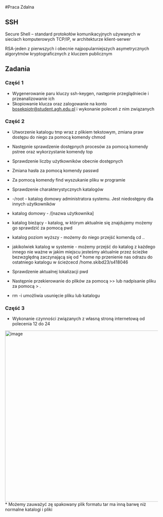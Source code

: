 #Praca Zdalna

## SSH
Secure Shell – standard protokołów komunikacyjnych używanych w sieciach komputerowych TCP/IP, w architekturze klient-serwer

RSA-jeden z pierwszych i obecnie najpopularniejszych asymetrycznych algorytmów kryptograficznych z kluczem publicznym

## Zadania
### Część 1

* Wygenerowanie paru kluczy ssh-keygen, następnie przeglądniecie i przeanalizowanie ich 
* Skopiowanie klucza oraz zalogowanie na konto bosekpiotr@student.agh.edu.pl i wykonanie poleceń z nim związanych

### Część 2

* Utworzenie katalogu tmp wraz z plikiem tekstowym, zmiana praw dostępu do niego za pomocą komendy chmod
* Następnie sprawdzenie dostępnych procesów za pomocą komendy pstree oraz wykorzystanie komendy top
* Sprawdzenie liczby użytkowników obecnie dostępnych
* Zmiana hasła za pomocą komendy passwd
* Za pomocą komendy find wyszukanie pliku w programie
* Sprawdzenie charakterystycznych katalogów
* -/root - katalog domowy administratora systemu. Jest niedostępny dla innych użytkowników
* katalog domowy - /[nazwa użytkownika]
* katalog bieżący - katalog, w którym aktualnie się znajdujemy możemy go sprawdzić za pomocą pwd
* katalog poziom wyższy - możemy do niego przejść komendą cd ..
* jakikolwiek katalog w systemie - możemy przejść do katalog z każdego innego nie ważne w jakim miejscu jesteśmy aktualnie przez ścieżke bezwzględną zaczynającą się od * home np przenienie nas odrazu do ostatniego katalogu w ścieżcecd /home.skibd23/s418046
* Sprawdzenie aktualnej lokalizacji pwd
 
 * Następnie przekierowanie do plików za pomocą >> lub nadpisanie pliku za pomocą > .
 * rm -i umożliwia usunięcie pliku lub katalogu
 
 ### Część 3
 * Wykonanie czynności związanych z własną stroną internetową od polecenia 12 do 24
 <img width="564" alt="image" src="https://user-images.githubusercontent.com/130838129/232219459-22a91d19-5398-40f5-bb56-0ec8a4f6c9cc.png">
* Możemy zauważyć zę spakowany plik formatu tar ma inną barwę niż normalne katalogi i pliki 
